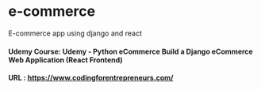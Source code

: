 # e-commerce
E-commerce app using django and react 
#### Udemy Course: Udemy - Python eCommerce Build a Django eCommerce Web Application (React Frontend)
#### URL : https://www.codingforentrepreneurs.com/
